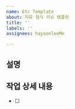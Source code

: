 ```yaml
---
name: Etc Template
about: 자유 형식 이슈 템플릿
title: ''
labels: ''
assignees: hayoonleeMe

---
```


## 설명


## 작업 상세 내용
- [ ]
